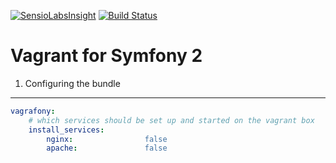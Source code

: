 [![SensioLabsInsight](https://insight.sensiolabs.com/projects/f28f8934-740c-4205-9d29-6a69ebde2602/mini.png)](https://insight.sensiolabs.com/projects/f28f8934-740c-4205-9d29-6a69ebde2602)
[![Build Status](https://travis-ci.org/udan/vagrafony.svg?branch=master)](https://travis-ci.org/udan/vagrafony)

Vagrant for Symfony 2
=====================

1. Configuring the bundle
-------------------------

```yaml
vagrafony:
    # which services should be set up and started on the vagrant box
    install_services:
        nginx:                false
        apache:               false
```
